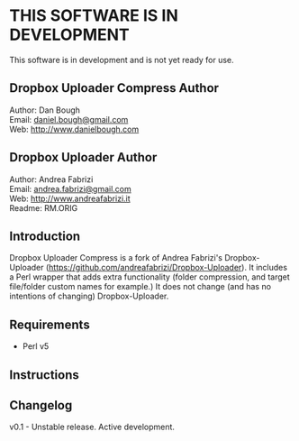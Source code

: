 THIS SOFTWARE IS IN DEVELOPMENT
===============================
This software is in development and is not yet ready for use. 

Dropbox Uploader Compress Author
--------------------------------
Author: Dan Bough  
Email:  daniel.bough@gmail.com  
Web:    http://www.danielbough.com  

Dropbox Uploader Author  
-----------------------
Author: Andrea Fabrizi  
Email:  andrea.fabrizi@gmail.com  
Web:    http://www.andreafabrizi.it  
Readme:  RM.ORIG

Introduction
------------
Dropbox Uploader Compress is a fork of Andrea Fabrizi's Dropbox-Uploader (https://github.com/andreafabrizi/Dropbox-Uploader).  It includes a Perl wrapper that adds extra functionality (folder compression, and target file/folder custom names for example.)  It does not change (and has no intentions of changing) Dropbox-Uploader.

Requirements
------------
- Perl v5

Instructions
------------

Changelog
---------
v0.1 - Unstable release.  Active development.


 
